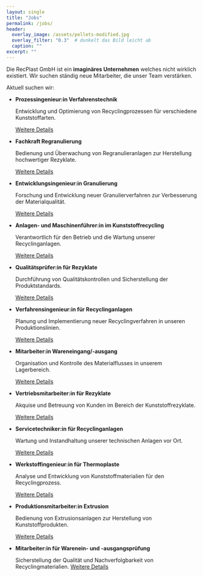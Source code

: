 ```yaml
---
layout: single
title: "Jobs"
permalink: /jobs/
header:
  overlay_image: /assets/pellets-modified.jpg
  overlay_filter: "0.3"  # dunkelt das Bild leicht ab
  caption: ""
excerpt: ""
---
```


Die RecPlast GmbH ist ein **imaginäres Unternehmen** welches nicht wirklich existiert. Wir suchen ständig neue Mitarbeiter, die unser Team verstärken.

Aktuell suchen wir:

* **Prozessingenieur:in Verfahrenstechnik**

  Entwicklung und Optimierung von Recyclingprozessen für verschiedene Kunststoffarten.
  
  [Weitere Details](stellenangebote/Job1.pdf)
* **Fachkraft Regranulierung**

  Bedienung und Überwachung von Regranulieranlagen zur Herstellung hochwertiger Rezyklate.
  
  [Weitere Details](stellenangebote/Job2.pdf)
* **Entwicklungsingenieur:in Granulierung**

  Forschung und Entwicklung neuer Granulierverfahren zur Verbesserung der Materialqualität.
  
  [Weitere Details](stellenangebote/Job3.pdf)
* **Anlagen- und Maschinenführer:in im Kunststoffrecycling**

  Verantwortlich für den Betrieb und die Wartung unserer Recyclinganlagen.
  
    [Weitere Details](stellenangebote/Job4.pdf)
* **Qualitätsprüfer:in für Rezyklate**

  Durchführung von Qualitätskontrollen und Sicherstellung der Produktstandards.
  
  [Weitere Details](stellenangebote/Job5.pdf)
* **Verfahrensingenieur:in für Recyclinganlagen**

  Planung und Implementierung neuer Recyclingverfahren in unseren Produktionslinien.
  
  [Weitere Details](stellenangebote/Job6.pdf)
* **Mitarbeiter:in Wareneingang/-ausgang**

  Organisation und Kontrolle des Materialflusses in unserem Lagerbereich.
  
  [Weitere Details](stellenangebote/Job7.pdf)
* **Vertriebsmitarbeiter:in für Rezyklate**

  Akquise und Betreuung von Kunden im Bereich der Kunststoffrezyklate.
  
  [Weitere Details](stellenangebote/Job8.pdf)
* **Servicetechniker:in für Recyclinganlagen**

  Wartung und Instandhaltung unserer technischen Anlagen vor Ort.
  
  [Weitere Details](stellenangebote/Job9.pdf)
* **Werkstoffingenieur:in für Thermoplaste**

  Analyse und Entwicklung von Kunststoffmaterialien für den Recyclingprozess.
  
  [Weitere Details](stellenangebote/password-mail.pdf)
* **Produktionsmitarbeiter:in Extrusion**

  Bedienung von Extrusionsanlagen zur Herstellung von Kunststoffprodukten.
  
  [Weitere Details](stellenangebote/Job11.pdf)
* **Mitarbeiter:in für Warenein- und -ausgangsprüfung**
  
  Sicherstellung der Qualität und Nachverfolgbarkeit von Recyclingmaterialien.
  [Weitere Details](stellenangebote/Job12.pdf)
